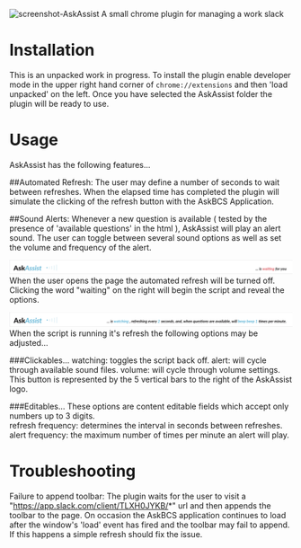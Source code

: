 ![screenshot-AskAssist](./AskAssist.png)
A small chrome plugin for managing a work slack 

# Installation
This is an unpacked work in progress.  To install the plugin enable developer mode in the upper right hand corner of `chrome://extensions` and then 'load unpacked' on the left. Once you have selected the AskAssist folder the plugin will be ready to use. 

# Usage
AskAssist has the following features...

##Automated Refresh: The user may define a number of seconds to wait between refreshes.  When the elapsed time has completed the plugin will simulate the clicking of the refresh button with the AskBCS Application.

##Sound Alerts:  Whenever a new question is available ( tested by the presence of 'available questions' in the html ), AskAssist will play an alert sound. The user can toggle between several sound options as well as set the volume and frequency of the alert.  
 
![screenshot 'waiting'](./screenshot-waiting.png)
When the user opens the page the automated refresh will be turned off. Clicking the word "waiting" on the right will begin the script and reveal the options.

![screenshot 'watching'](./screenshot-watching.png)
When the script is running it's refresh the following options may be adjusted...

###Clickables...
watching: toggles the script back off.
alert: will cycle through available sound files.
volume: will cycle through volume settings. This button is represented by the 5 vertical bars to the right of the AskAssist logo.

###Editables...
These options are content editable fields which accept only numbers up to 3 digits.  
refresh frequency: determines the interval in seconds between refreshes.  
alert frequency: the maximum number of times per minute an alert will play. 



# Troubleshooting 
Failure to append toolbar:  The plugin waits for the user to visit a "https://app.slack.com/client/TLXH0JYKB/*" url and then appends the toolbar to the page.  On occasion the AskBCS application continues to load after the window's 'load' event has fired and the toolbar may fail to append.  If this happens a simple refresh should fix the issue. 

